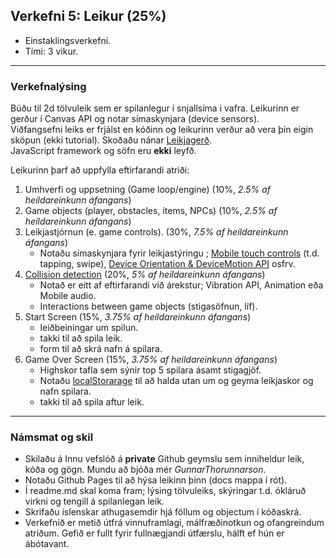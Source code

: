 ## Verkefni 5: Leikur (25%) 

- Einstaklingsverkefni. 
- Tími: 3 vikur.

---

### Verkefnalýsing
Búðu til 2d tölvuleik sem er spilanlegur í snjallsíma i vafra. Leikurinn er gerður í Canvas API og notar símaskynjara (device sensors).<br>
Viðfangsefni leiks er frjálst en kóðinn og leikurinn verður að vera þín eigin sköpun (ekki tutorial). Skoðaðu nánar [Leikjagerð](https://github.com/GunnarThorunnarson/FORR3JS05DU/wiki/Leikjager%C3%B0). <br> 
JavaScript framework og söfn eru **ekki** leyfð.

Leikurinn þarf að uppfylla eftirfarandi atriði:

1. Umhverfi og uppsetning (Game loop/engine) (10%, _2.5% af heildareinkunn áfangans_)
1. Game objects (player, obstacles, items, NPCs) (10%, _2.5% af heildareinkunn áfangans_)
1. Leikjastjórnun (e. game controls). (30%, _7.5% af heildareinkunn áfangans_)
   - Notaðu símaskynjara fyrir leikjastýringu ; [Mobile touch controls](https://developer.mozilla.org/en-US/docs/Web/API/Touch_events) (t.d. tapping, swipe), [Device Orientation & DeviceMotion API](https://developer.mozilla.org/en-US/docs/Web/API/Detecting_device_orientation) osfrv.
1. [Collision detection](https://developer.mozilla.org/en-US/docs/Games/Techniques/2D_collision_detection) (20%, _5% af heildareinkunn áfangans_)
   - Notað er eitt af eftirfarandi við árekstur; Vibration API, Animation eða Mobile audio.
   - Interactions between game objects (stigasöfnun, líf).
1. Start Screen  (15%, _3.75% af heildareinkunn áfangans_)
   - leiðbeiningar um spilun.
   - takki til að spila leik. 
   - form til að skrá nafn á spilara.
1. Game Over Screen (15%, _3.75% af heildareinkunn áfangans_)
   - Highskor tafla sem sýnir top 5 spilara ásamt stigagjöf.
   - Notaðu [localStorarage](https://developer.mozilla.org/en-US/docs/Web/API/Web_Storage_API) til að halda utan um og geyma leikjaskor og nafn spilara.
   - takki til að spila aftur leik.
<!--
Til að prófa leikinn í síma meðan þú ert að þróa hann þá þarf að nota local vefþjón:
[NodeJS - Setup a Simple HTTP Server / Local Web Server](https://jasonwatmore.com/post/2016/06/22/nodejs-setup-simple-http-server-local-web-server)
-->

---

### Námsmat og skil
* Skilaðu á Innu vefslóð á **private** Github geymslu sem inniheldur leik, kóða og gögn. Mundu að bjóða mér _GunnarThorunnarson_. 
* Notaðu Github Pages til að hýsa leikinn þinn (docs mappa í rót).
* Í readme.md skal koma fram; lýsing tölvuleiks, skýringar t.d. ókláruð virkni og tengill á spilanlegan leik.
* Skrifaðu íslenskar athugasemdir hjá föllum og objectum í kóðaskrá.
* Verkefnið er metið útfrá vinnuframlagi, málfræðinotkun og ofangreindum atriðum. Gefið er fullt fyrir fullnægjandi útfærslu, hálft ef hún er ábótavant.

 
 
